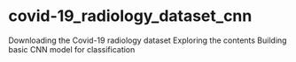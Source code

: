 # covid-19_radiology_dataset_cnn

Downloading the Covid-19 radiology dataset
Exploring the contents
Building basic CNN model for classification
